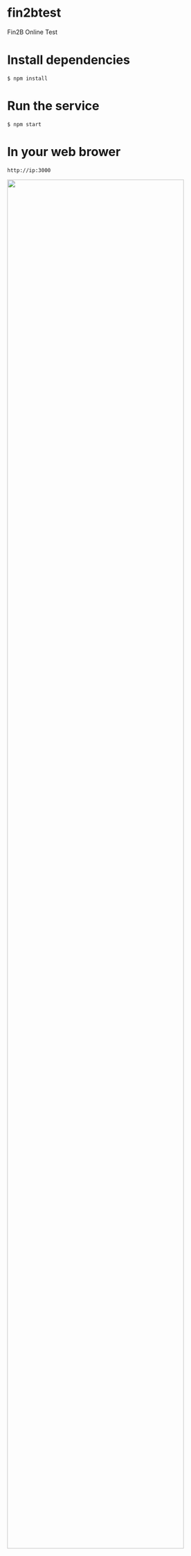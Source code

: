 # fin2btest
Fin2B Online Test

# Install dependencies
```
$ npm install
```

# Run the service
```
$ npm start
```

# In your web brower
```
http://ip:3000
```
<img src="https://user-images.githubusercontent.com/2908488/49200497-753dac00-f3e0-11e8-864f-74c459ef38a3.png" width="90%"  />

# 기타사항
* 피보나치 문제는 n이 증가할수록 처리시간이 급격히 증가하여, function caching의 구조를 차용함. (Underscore의 memoize를 활용)

